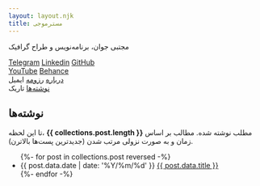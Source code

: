 ```yaml
---
layout: layout.njk
title: مسترموجی
---
```


<div class="intro">
  <p>
    مجتبی جوان، برنامه‌نویس و طراح گرافیک
    </p>
    <nav>
      <a href="https://t.me/mrmowji" target="_blank" rel="nofollow">Telegram</a>
      <a href="https://linkedin.com/in/mrmowji" target="_blank" rel="nofollow">Linkedin</a>
      <a href="https://github.com/mrmowji" target="_blank" rel="nofollow">GitHub</a>
      <br>
      <a href="http://youtube.com/@mrmowji" target="_blank" rel="nofollow">YouTube</a>
      <a href="https://behance.net/mrmowji" target="_blank" rel="nofollow">Behance</a>
      <br>
      <a href="/about">درباره</a>
      <a href="/cv">رزومه</a>
      <a class="js-copy" data-value="javan.mojtaba@gmail.com">ایمیل</a>
      <br>
      <a href="#posts">نوشته‌ها</a>
      <a id="toggle-theme-button">تاریک</a>
  </nav>
</div>

  <h2 id="posts">نوشته‌ها</h2>
  <p>
    تا این لحظه،
    <strong>{{ collections.post.length }}</strong>
    مطلب نوشته شده.
    مطالب بر اساس زمان و به صورت نزولی مرتب شدن (جدیدترین پست‌ها بالاترن).
  </p>
  <ul class="list-none compact posts-list">
  {%- for post in collections.post reversed -%}
    <li>
      <span>
        <time datetime="{{ post.data.date }}">{{ post.data.date | date: '%Y/%m/%d' }}</time>
      </span>
      <a href="{{ post.url }}">{{ post.data.title }}</a>  
    </li>
  {%- endfor -%}
  </ul>